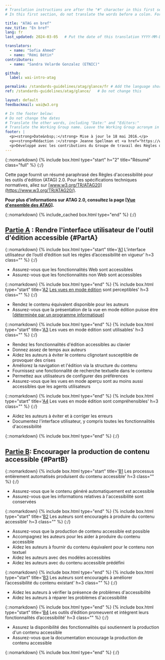 ```yaml
---
# Translation instructions are after the "#" character in this first section. They are comments that do not show up in the web page. You do not need to translate the instructions after "#".
# In this first section, do not translate the words before a colon. For example, do not translate "title:". Do translate the text after "title:"

title: "ATAG en bref"
nav_title: "En bref"
lang: fr
last_updated: 2024-03-05   # Put the date of this translation YYYY-MM-DD (with month in the middle)

translators:
  - name: "Sofia Ahmed"
  - name: "Rémi Bétin"
contributors:
  - name: "Sandra Velarde Gonzalez (ETNIC)"

github:
  label: wai-intro-atag

permalink: /standards-guidelines/atag/glance/fr # Add the language shortcode to the end, with no slash at the end. For example /path/to/file/fr
ref: /standards-guidelines/atag/glance/   # Do not change this

layout: default
feedbackmail: wai@w3.org

# In the footer below:
# Do not change the dates
# Translate the other words, including "Date:" and "Editors:"
# Translate the Working Group name. Leave the Working Group acronym in English.
footer: |
  <p><strong>Date&nbsp;:</strong> Mise à jour le 18 mai 2016.</p>
  <p><strong>Rédaction :</strong> Jeanne Spellman et <a href="https://www.w3.org/People/shawn">Shawn Lawton Henry</a>.</p>
  <p>Développé avec les contributions du Groupe de travail des Règles d'accessibilité pour les outils d'édition (<a href="https://www.w3.org/WAI/AU/">AUWG</a>).</p>
---
```


{::nomarkdown}
{% include box.html type="start" h="2" title="Résumé" class="full" %}
{:/}

Cette page fournit un résumé paraphrasé des Règles d'accessibilité pour les outils d'édition (ATAG) 2.0. Pour les spécifications techniques normatives, allez sur [www.w3.org/TR/ATAG20](https://www.w3.org/TR/ATAG20/).

**Pour plus d'informations sur ATAG 2.0, consultez la page [[Vue d'ensemble des ATAG]](/standards-guidelines/atag/).**

{::nomarkdown}
{% include_cached box.html type="end" %}
{:/}


## [Partie A](https://www.w3.org/TR/ATAG20/#part_a)&nbsp;: Rendre l'interface utilisateur de l'outil d'édition accessible {#PartA}

{::nomarkdown}
{% include box.html type="start" title='<a href="https://www.w3.org/TR/ATAG20/#principle_a1">A1</a> L’interface utilisateur de l’outil d’édition suit les règles d’accessibilité en vigueur' h=3 class="" %}
{:/}

-   Assurez-vous que les fonctionnalités Web sont accessibles
-   Assurez-vous que les fonctionnalités non Web sont accessibles

{::nomarkdown}
{% include box.html type="end" %}
{% include box.html type="start" title='<a href="https://www.w3.org/TR/ATAG20/#principle_a2">A2</a> <a href="https://www.w3.org/TR/ATAG20/#def-Editing-View">Les vues en mode édition</a> sont perceptibles' h=3 class="" %}
{:/}

-   Rendez le contenu équivalent disponible pour les auteurs
-   Assurez-vous que la présentation de la vue en mode édition puisse être [[déterminée par un programme informatique](https://www.w3.org/TR/ATAG20/#def-Programmatically-Determined)]

{::nomarkdown}
{% include box.html type="end" %}
{% include box.html type="start" title='<a href="https://www.w3.org/TR/ATAG20/#principle_a3">A3</a> Les vues en mode édition sont utilisables' h=3 class="" %}
{:/}

-   Rendez les fonctionnalités d'édition accessibles au clavier
-   Donnez assez de temps aux auteurs
-   Aidez les auteurs à éviter le contenu clignotant susceptible de provoquer des crises
-   Améliorez la navigation et l'édition via la structure du contenu
-   Fournissez une fonctionnalité de recherche textuelle dans le contenu
-   Permettez aux utilisateurs de configurer des préférences
-   Assurez-vous que les vues en mode aperçu sont au moins aussi accessibles que les agents utilisateurs

{::nomarkdown}
{% include box.html type="end" %}
{% include box.html type="start" title='<a href="https://www.w3.org/TR/ATAG20/#principle_a4">A4</a> Les vues en mode édition sont compréhensibles' h=3 class="" %}
{:/}

-   Aidez les auteurs à éviter et à corriger les erreurs
-   Documentez l'interface utilisateur, y compris toutes les fonctionnalités d'accessibilité

{::nomarkdown}
{% include box.html type="end" %}
{:/}

## [Partie B](https://www.w3.org/TR/ATAG20/#part_b): Encourager la production de contenu accessible {#PartB}

{::nomarkdown}
{% include box.html type="start" title='<a href="https://www.w3.org/TR/ATAG20/#principle_b1">B1</a> Les processus entièrement automatisés produisent du contenu accessible' h=3 class="" %}
{:/}

-   Assurez-vous que le contenu généré automatiquement est accessible
-   Assurez-vous que les informations relatives à l'accessibilité sont conservées

{::nomarkdown}
{% include box.html type="end" %}
{% include box.html type="start" title='<a href="https://www.w3.org/TR/ATAG20/#principle_b2">B2</a> Les auteurs sont encouragés à produire du contenu accessible' h=3 class="" %}
{:/}

-   Assurez-vous que la production de contenu accessible est possible
-   Accompagnez les auteurs pour les aider à produire du contenu accessible
-   Aidez les auteurs à fournir du contenu équivalent pour le contenu non textuel
-   Aidez les auteurs avec des modèles accessibles
-   Aidez les auteurs avec du contenu accessible prédéfini

{::nomarkdown}
{% include box.html type="end" %}
{% include box.html type="start" title='<a href="https://www.w3.org/TR/ATAG20/#principle_b3">B3</a> Les auteurs sont encouragés à améliorer l’accessibilité du contenu existant' h=3 class="" %}
{:/}

-   Aidez les auteurs à vérifier la présence de problèmes d'accessibilité
-   Aidez les auteurs à réparer les problèmes d'accessibilité

{::nomarkdown}
{% include box.html type="end" %}
{% include box.html type="start" title='<a href="https://www.w3.org/TR/ATAG20/#principle_b4">B4</a> Les outils d’édition promeuvent et intègrent leurs fonctionnalités d’accessibilité' h=3 class="" %}
{:/}

-   Assurez la disponibilité des fonctionnalités qui soutiennent la production d'un contenu accessible
-   Assurez-vous que la documentation encourage la production de contenu accessible

{::nomarkdown}
{% include box.html type="end" %}
{:/}
